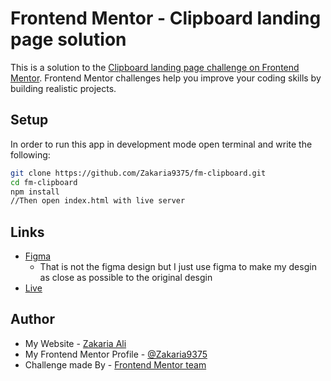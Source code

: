 # Frontend Mentor - Clipboard landing page solution

This is a solution to the [Clipboard landing page challenge on Frontend Mentor](https://www.frontendmentor.io/challenges/clipboard-landing-page-5cc9bccd6c4c91111378ecb9). Frontend Mentor challenges help you improve your coding skills by building realistic projects.

## Setup

In order to run this app in development mode open terminal and write the following:

```sh  
git clone https://github.com/Zakaria9375/fm-clipboard.git  
cd fm-clipboard  
npm install  
//Then open index.html with live server
```

## Links

- [Figma](https://www.figma.com/file/QDN01x4eriTUU6M7oL1GTa/clipboard?type=design&node-id=33%3A127&mode=dev&t=WdFOtnZAHUoZW9Xa-1)  
  - That is not the figma design but I just use figma to make my desgin as close as possible to the original desgin  
- [Live]()

## Author

- My Website - [Zakaria Ali](https://zaportfolio.com/)
- My Frontend Mentor Profile - [@Zakaria9375](https://www.frontendmentor.io/profile/Zakaria9375)
- Challenge made By - [Frontend Mentor team](https://www.frontendmentor.io/)